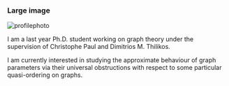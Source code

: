 
### Large image

![profilephoto](https://github.com/VagProt/VagProt.github.io/blob/main/assets/img/profilephoto.png)



I am a last year Ph.D. student working on graph theory under the supervision of Christophe Paul and Dimitrios M. Thilikos.



I am currently interested in studying the approximate behaviour of graph parameters via their universal obstructions with respect to some particular quasi-ordering on graphs.
